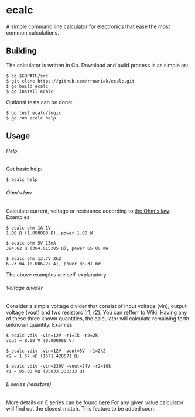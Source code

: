# ecalc
A simple command line calculator for electronics that ease the most common calculations.
## Building
The calculator is written in Go. Download and build process is as simple as:
```
$ cd $GOPATH/src
$ git clone https://github.com/rrowniak/ecalc.git
$ go build ecalc
$ go install ecalc
```
Optional tests can be done:
```
$ go test ecalc/logic
$ go run ecalc help
```
## Usage
###### Help
Get basic help:
```
$ ecalc help
```
###### Ohm's law
Calculate current, voltage or resistance according to [the Ohm's law](https://en.wikipedia.org/wiki/Ohm%27s_law).
Examples:
```
$ ecalc ohm 1A 1V
1.00 Ω (1.000000 Ω), power 1.00 W

$ ecalc ohm 5V 13mA
384.62 Ω (384.615385 Ω), power 65.00 mW

$ ecalc ohm 13.7V 2k2
6.23 mA (0.006227 A), power 85.31 mW
```
The above examples are self-explanatory.
###### Voltage divider
Consider a simple voltage divider that consist of input voltage (vin), output voltage (vout)
and two resistors (r1, r2). You can refferr to [Wiki](https://en.wikipedia.org/wiki/Voltage_divider). Having any of these three known quantities, the calculator will calculate remaining forth unknown quantity.
Examles:
```
$ ecalc vdiv -vin=12V -r1=1k -r2=2k
vout = 8.00 V (8.000000 V)

$ ecalc vdiv -vin=12V -vout=5V -r1=2k2
r2 = 1.57 kΩ (1571.428571 Ω)

$ ecalc vdiv -vin=230V -vout=24V -r2=10k
r1 = 85.83 kΩ (85833.333333 Ω)
```
###### E series (resistors)
More details on E series can be found [here](https://en.wikipedia.org/wiki/E_series_of_preferred_numbers)
For any given value calculator will find out the closest match.
This feature to be added soon.